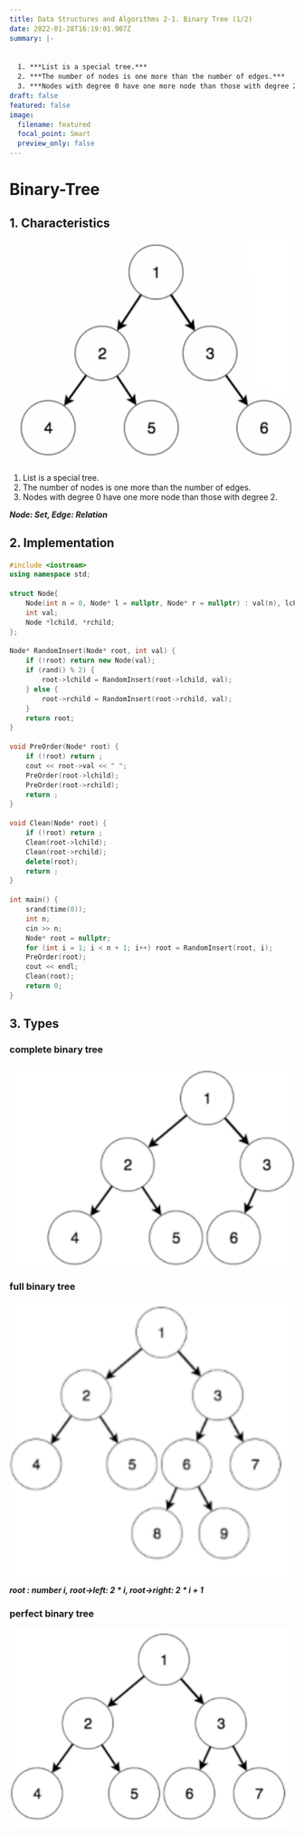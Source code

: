 ```yaml
---
title: Data Structures and Algorithms 2-1. Binary Tree (1/2)
date: 2022-01-28T16:19:01.907Z
summary: |-
  

  1. ***List is a special tree.***
  2. ***The number of nodes is one more than the number of edges.***
  3. ***Nodes with degree 0 have one more node than those with degree 2.***
draft: false
featured: false
image:
  filename: featured
  focal_point: Smart
  preview_only: false
---
```

# Binary-Tree

## 1. Characteristics

![](screen-shot-2022-01-25-at-11.29.38-am.png)

1. List is a special tree.
2. The number of nodes is one more than the number of edges.
3. Nodes with degree 0 have one more node than those with degree 2.

***Node: Set, Edge: Relation***

## 2. Implementation

```cpp
#include <iostream>
using namespace std;

struct Node{
    Node(int n = 0, Node* l = nullptr, Node* r = nullptr) : val(n), lchild(l), rchild(r) {}
    int val;
    Node *lchild, *rchild;
};

Node* RandomInsert(Node* root, int val) {
    if (!root) return new Node(val);
    if (rand() % 2) {
        root->lchild = RandomInsert(root->lchild, val);
    } else {
        root->rchild = RandomInsert(root->rchild, val);
    }
    return root;
}

void PreOrder(Node* root) {
    if (!root) return ;
    cout << root->val << " ";
    PreOrder(root->lchild);
    PreOrder(root->rchild);
    return ;
}

void Clean(Node* root) {
    if (!root) return ;
    Clean(root->lchild);
    Clean(root->rchild);
    delete(root);
    return ;
}

int main() {
    srand(time(0));
    int n;
    cin >> n;
    Node* root = nullptr;
    for (int i = 1; i < n + 1; i++) root = RandomInsert(root, i);
    PreOrder(root);
    cout << endl;
    Clean(root);
    return 0;
}
```

## 3. Types

### complete binary tree

![](complete.png)

### full binary tree

![](full.png)

***root : number i, root->left: 2 \* i, root->right: 2 \* i + 1***

### perfect binary tree

![](perfect.png)